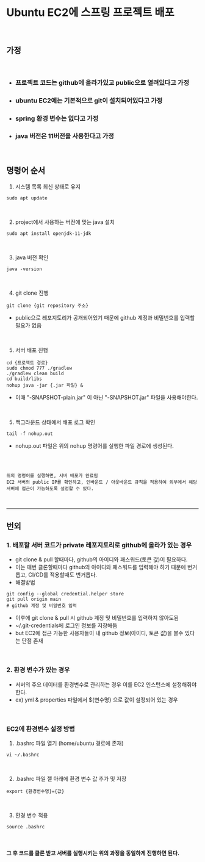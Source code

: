 # Ubuntu EC2에 스프링 프로젝트 배포

<br>

## 가정

<br>

- ### 프로젝트 코드는 github에 올라가있고 public으로 열려있다고 가정
- ### ubuntu EC2에는 기본적으로 git이 설치되어있다고 가정
- ### spring 환경 변수는 없다고 가정
- ### java 버전은 11버전을 사용한다고 가정

<br>

## 명령어 순서

1. 시스템 목록 최신 상태로 유지

``` shell
sudo apt update
```

<br>

2. project에서 사용하는 버전에 맞는 java 설치

``` shell
sudo apt install openjdk-11-jdk
```

<br>

3. java 버전 확인

``` shell
java -version
```

<br>

4. git clone 진행

``` shell
git clone {git repository 주소}
```
- public으로 레포지토리가 공개되어있기 때문에 github 계정과 비밀번호를 입력할 필요가 없음

<br>

5. 서버 배포 진행

``` shell
cd {프로젝트 경로}
sudo chmod 777 ./gradlew
./gradlew clean build
cd build/libs
nohup java -jar {.jar 파일} &
```
- 이때 "-SNAPSHOT-plain.jar" 이 아닌 "-SNAPSHOT.jar" 파일을 사용해야한다.

<br>

5. 백그라운드 상태에서 배포 로그 확인

``` shell
tail -f nohup.out
```
- nohup.out 파일은 위의 nohup 명령어를 실행한 파일 경로에 생성된다.

<br>

``` text

위의 명령어를 실행하면, 서버 배포가 완료됨
EC2 서버의 public IP를 확인하고, 인바운드 / 아웃바운드 규칙을 적용하여 외부에서 해당 서버에 접근이 가능하도록 설정할 수 있다.

```

<br>

---

## 번외

### 1. 배포할 서버 코드가 private 레포지토리로 github에 올라가 있는 경우

- git clone & pull 할때마다, github의 아이디와 패스워드(토큰 값)이 필요하다.
- 이는 매번 클론할때마다 github의 아이디와 패스워드를 입력해야 하기 때문에 번거롭고, CI/CD를 적용할때도 번거롭다.
- 해결방법

``` shell
git config --global credential.helper store
git pull origin main
# github 계정 및 비밀번호 입력
```
- 이후에 git clone & pull 시 github 계정 및 비밀번호를 입력하지 않아도됨
- ~/.git-credentials에 로그인 정보를 저장해둠
- but EC2에 접근 가능한 사용자들이 내 github 정보(아이디, 토큰 값)을 볼수 있다는 단점 존재

<br>

### 2. 환경 변수가 있는 경우
- 서버의 주요 데이터를 환경변수로 관리하는 경우 이를 EC2 인스턴스에 설정해줘야한다.
- ex) yml & properties 파일에서 ${변수명} 으로 값이 설정되어 있는 경우

<br>

### EC2에 환경변수 설정 방법

1. .bashrc 파일 열기 (home/ubuntu 경로에 존재)

``` shell
vi ~/.bashrc
```

<br>

2. .bashrc 파일 젤 아래에 환경 변수 값 추가 및 저장

``` shell
export {환경변수명}={값}
```

<br>

3. 환경 변수 적용

``` shell
source .bashrc
```

<br>

#### 그 후 코드를 클론 받고 서버를 실행시키는 위의 과정을 동일하게 진행하면 된다.

<br>
<br>
<br>
